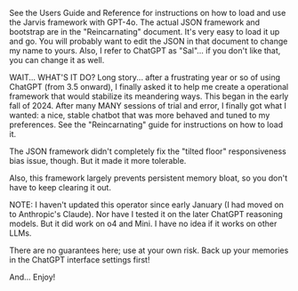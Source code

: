See the Users Guide and Reference for instructions on how to load and use the Jarvis framework with GPT-4o.
The actual JSON framework and bootstrap are in the "Reincarnating" document. It's very easy to load it up and go. You will probably want to edit the JSON in that document to change my name to yours. Also, I refer to ChatGPT as "Sal"... if you don't like that, you can change it as well.

WAIT... WHAT'S IT DO?
Long story... after a frustrating year or so of using ChatGPT (from 3.5 onward), I finally asked it to help me create a operational framework that would stabilize its meandering ways. This began in the early fall of 2024. After many MANY sessions of trial and error, I finally got what I wanted: a nice, stable chatbot that was more behaved and tuned to my preferences. See the "Reincarnating" guide for instructions on how to load it.

The JSON framework didn't completely fix the "tilted floor" responsiveness bias issue, though. But it made it more tolerable.

Also, this framework largely prevents persistent memory bloat, so you don't have to keep clearing it out.

NOTE: I haven't updated this operator since early January (I had moved on to Anthropic's Claude). Nor have I tested it on the later ChatGPT reasoning models. But it did work on o4 and Mini. I have no idea if it works on other LLMs.

There are no guarantees here; use at your own risk. Back up your memories in the ChatGPT interface settings first!

And... Enjoy!
